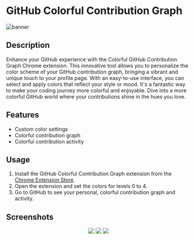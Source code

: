 # GitHub Colorful Contribution Graph

![banner](https://github.com/ridemountainpig/github-colorful-contribution-graph/assets/92412722/76c2bab7-b0a5-4165-b149-d5da43000198)

## Description
Enhance your GitHub experience with the Colorful GitHub Contribution Graph Chrome extension. This innovative tool allows you to personalize the color scheme of your GitHub contribution graph, bringing a vibrant and unique touch to your profile page. With an easy-to-use interface, you can select and apply colors that reflect your style or mood. It's a fantastic way to make your coding journey more colorful and enjoyable. Dive into a more colorful GitHub world where your contributions shine in the hues you love.

## Features
- Custom color settings
- Colorful contribution graph
- Colorful contribution activity

## Usage
1. Install the GitHub Colorful Contribution Graph extension from the [Chrome Extension Store](https://chromewebstore.google.com/detail/github-colorful-contribut/jgalpejpppcokelegimcapjbbokpjpfa?hl=en&authuser=0).
2. Open the extension and set the colors for levels 0 to 4.
3. Go to GitHub to see your personal, colorful contribution graph and activity.

## Screenshots
<div align="center">
    <img src="https://github.com/ridemountainpig/github-colorful-contribution-graph/assets/92412722/6388a7ba-d139-40db-b57d-2a4a24e3482f" />
    <img src="https://github.com/ridemountainpig/github-colorful-contribution-graph/assets/92412722/4fea10fd-b7b0-4229-ba88-6002ee2e67da" />
    <img src="https://github.com/ridemountainpig/github-colorful-contribution-graph/assets/92412722/112f762a-a01a-4440-a351-12f237af931b" />
</div>
